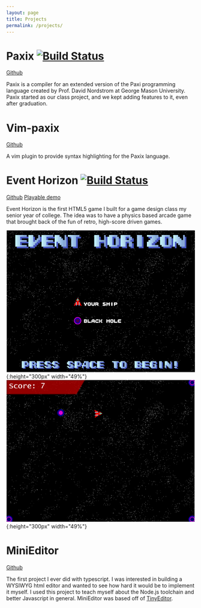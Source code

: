 ```yaml
---
layout: page
title: Projects
permalink: /projects/
---
```


# Paxix [![Build Status](https://travis-ci.org/carl-walker/paxix.svg?branch=master)](https://travis-ci.org/carl-walker/paxix)
[Github](https://github.com/carl-walker/paxix)

Paxix is a compiler for an extended version of the Paxi programming language 
created by Prof. David Nordstrom at George Mason University. Paxix started as our
class project, and we kept adding features to it, even after graduation.

# Vim-paxix
[Github](https://github.com/ewickert/vim-paxix)

A vim plugin to provide syntax highlighting for the Paxix language.

# Event Horizon [![Build Status](https://travis-ci.org/ewickert/event-horizon.svg?branch=master)](https://travis-ci.org/ewickert/event-horizon)
[Github](https://github.com/ewickert/event-horizon)
[Playable demo](https://ewickert.github.io/event-horizon)

Event Horizon is the first HTML5 game I built for a game design class my senior
year of college. The idea was to have a physics based arcade game that brought
back of the fun of retro, high-score driven games.

![Title](/assets/event_horizon_title.PNG){:height="300px" width="49%"}
![Title](/assets/event_horizon_play.PNG){:height="300px" width="49%"}

# MiniEditor
[Github](https://github.com/ewickert/event-horizon)

The first project I ever did with typescript. I was interested in building a 
WYSIWYG html editor and wanted to see how hard it would be to implement it myself.
I used this project to teach myself about the Node.js toolchain and better Javascript
in general. MiniEditor was based off of [TinyEditor](http://www.scriptiny.com/2010/02/javascript-wysiwyg-editor/).
